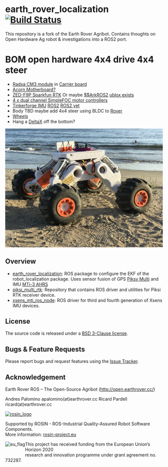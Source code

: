 # earth_rover_localization [![Build Status](https://travis-ci.com/earthrover/OpenER.svg?branch=master)](https://travis-ci.com/earthrover/OpenER)

This repository is a fork of the Earth Rover Agribot. Contains thoughts on Open Hardware Ag robot & investigations into a ROS2 port.


# BOM open hardware 4x4 drive 4x4 steer

- [Radxa CM3 module](https://www.cnx-software.com/2021/11/07/radxa-cm3-raspberry-pi-cm4-alternative/) in [Carrier board](https://hackaday.io/project/165108-carrier-board-for-the-raspberry-pi-compute-module)
- [Acorn Motherboard?](https://github.com/Twisted-Fields/acorn-robot-electronics/blob/main/README.md)
- [ ZED-F9P Sparkfun RTK](https://www.ardusimple.com/rtk-open-source-hardware/) Or maybe [$$Ark](https://arkelectron.com/product/ark-rtk-gps/)[ROS2](https://github.com/ros-agriculture/ublox_f9p/issues/12) [ublox exists](https://index.ros.org/p/ublox_gps/github-KumarRobotics-ublox/)
- [4 x dual channel SimpleFOC motor controllers](https://github.com/rosmo-robot/Rosmo_ESC)
- [Tinkerforge IMU](https://www.tinkerforge.com/en/shop/bricks/imu-v2-brick.html) [ROS2](https://github.com/aussierobots/ublox_dgnss) [ROS2 yet](https://discourse.ros.org/t/ros-tinkerforge-imu-v2-bricks-driver/15539)
- Body TBD maybe add 4x4 steer using BLDC to [Rover](https://github.com/tlalexander/rover_designs)
- [Wheels](https://www.aliexpress.com/item/32839959696.html) 
- Hang a [DeltaX](https://www.deltaxrobot.com/) off the bottom?

 ![rover](https://github.com/tlalexander/rover_designs/raw/master/images/rover_beach.jpg)

Overview
------
- [earth_rover_localization](https://github.com/earthrover/earth_rover_localization/tree/master/earth_rover_localization): ROS package to configure the EKF of the robot_localization package. Uses sensor fusion of GPS [Piksy Multi](https://www.swiftnav.com/piksi-multi) and IMU [MTi-3 AHRS](https://www.xsens.com/products/mti-1-series/)
- [piksi_multi_rtk](https://github.com/earthrover/earth_rover_piksi): Repository that contains ROS driver and utilities for Piksi RTK receiver device.
- [xsens_mti_ros_node](https://github.com/xsens/xsens_mti_ros_node): ROS driver for third and fourth generation of Xsens IMU devices.

License
-------
The source code is released under a [BSD 3-Clause license](https://github.com/earthrover/er_localisation/blob/master/LICENSE.md).

Bugs & Feature Requests
-------
Please report bugs and request features using the [Issue Tracker](https://github.com/earthrover/er_localisation/issues).

Acknowledgement
-------
Earth Rover ROS – The Open-Source Agribot (http://open.earthrover.cc/)

Andres Palomino apalomino(at)earthrover.cc
Ricard Pardell ricard(at)earthrover.cc

<!--
    ROSIN acknowledgement from the ROSIN press kit
    @ https://github.com/rosin-project/press_kit
-->

<a href="http://rosin-project.eu">
  <img src="http://rosin-project.eu/wp-content/uploads/rosin_ack_logo_wide.png"
       alt="rosin_logo" height="60" >
</a>

Supported by ROSIN - ROS-Industrial Quality-Assured Robot Software Components.  
More information: <a href="http://rosin-project.eu">rosin-project.eu</a>

<img src="http://rosin-project.eu/wp-content/uploads/rosin_eu_flag.jpg"
     alt="eu_flag" height="45" align="left" >  

This project has received funding from the European Union’s Horizon 2020  
research and innovation programme under grant agreement no. 732287.
